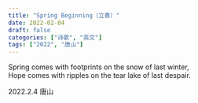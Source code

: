 ```yaml
---
title: "Spring Beginning（立春）"
date: 2022-02-04
draft: false
categories: ["诗歌", "英文"]
tags: ["2022", "唐山"]
---
```


Spring comes with footprints on the snow of last winter,  
Hope comes with ripples on the tear lake of last despair.  

2022.2.4 唐山
